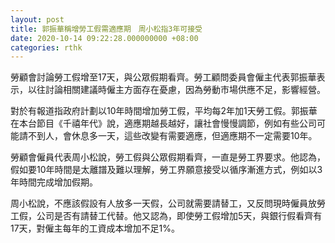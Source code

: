 ```yaml
---
layout: post
title: 郭振華稱增勞工假需適應期　周小松指3年可接受
date: 2020-10-14 09:22:28.000000000 +08:00
categories: rthk
---
```


勞顧會討論勞工假增至17天，與公眾假期看齊。勞工顧問委員會僱主代表郭振華表示，以往討論相關建議時僱主方面存在憂慮，因為勞動市場供應不足，影響經營。

對於有報道指政府計劃以10年時間增加勞工假，平均每2年加1天勞工假。郭振華在本台節目《千禧年代》說，適應期越長越好，讓社會慢慢調節，例如有些公司可能請不到人，會休息多一天，這些改變有需要適應，但適應期不一定需要10年。

勞顧會僱員代表周小松說，勞工假與公眾假期看齊，一直是勞工界要求。他認為，假如要10年時間是太離譜及難以理解，勞工界願意接受以循序漸進方式，例如以3年時間完成增加假期。

周小松說，不應該假設有人放多一天假，公司就需要請替工，又反問現時僱員放勞工假，公司是否有請替工代替。他又認為，即使勞工假增加5天，與銀行假看齊有17天，對僱主每年的工資成本增加不足1%。
